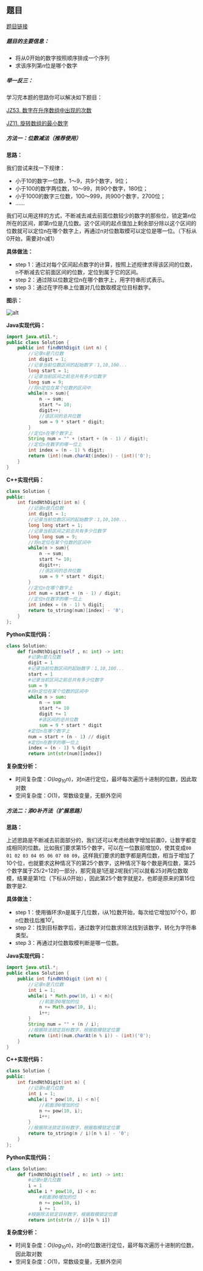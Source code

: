## 题目
[题目链接](https://www.nowcoder.com/practice/29311ff7404d44e0b07077f4201418f5?tpId=196&tqId=2285751&sourceUrl=/exam/oj&channenl=wgithub&fromPut=wgithub)

##### 题目的主要信息：

- 将从0开始的数字按照顺序排成一个序列
- 求该序列第$n$位是哪个数字

##### 举一反三：

学习完本题的思路你可以解决如下题目：

[JZ53. 数字在升序数组中出现的次数](https://www.nowcoder.com/practice/70610bf967994b22bb1c26f9ae901fa2?tpId=13&tqId=23274)

[JZ11. 旋转数组的最小数字](https://www.nowcoder.com/practice/9f3231a991af4f55b95579b44b7a01ba?tpId=13&tqId=23269)

##### 方法一：位数减法（推荐使用）

**思路：**

我们尝试来找一下规律：
- 小于10的数字一位数，1～9，共9个数字，9位；
- 小于100的数字两位数，10～99，共90个数字，180位；
- 小于1000的数字三位数，100～999，共900个数字，2700位；
- ……

我们可以用这样的方式，不断减去减去前面位数较少的数字的那些位，锁定第n位所在的区间，即第n位是几位数。这个区间的起点值加上剩余部分除以这个区间的位数就可以定位n在哪个数字上，再通过n对位数取模可以定位是哪一位。（下标从0开始，需要对n减1）

**具体做法：**

- step 1：通过对每个区间起点数字的计算，按照上述规律求得该区间的位数，n不断减去它前面区间的位数，定位到属于它的区间。
- step 2：通过除以位数定位n在哪个数字上，用字符串形式表示。
- step 3：通过在字符串上位置对几位数取模定位目标数字。

**图示：**

![alt](https://uploadfiles.nowcoder.com/images/20220422/397721558_1650627393558/4FA988E5F50C66C9E0EE0E4741810A38)

**Java实现代码：**
```java
import java.util.*;
public class Solution {
    public int findNthDigit (int n) {
        //记录n是几位数
        int digit = 1;
        //记录当前位数区间的起始数字：1,10,100...
        long start = 1; 
        //记录当前区间之前总共有多少位数字
        long sum = 9; 
        //将n定位在某个位数的区间中
        while(n > sum){
            n -= sum;
            start *= 10; 
            digit++; 
            //该区间的总共位数
            sum = 9 * start * digit;
        }
        //定位n在哪个数字上
        String num = "" + (start + (n - 1) / digit);
        //定位n在数字的哪一位上
        int index = (n - 1) % digit;
        return (int)(num.charAt(index)) - (int)('0');
    }
}
```
**C++实现代码：**
```cpp
class Solution {
public:
    int findNthDigit(int n) {
        //记录n是几位数
        int digit = 1;
        //记录当前位数区间的起始数字：1,10,100...
        long long start = 1; 
        //记录当前区间之前总共有多少位数字
        long long sum = 9; 
        //将n定位在某个位数的区间中
        while(n > sum){
            n -= sum;
            start *= 10; 
            digit++; 
            //该区间的总共位数
            sum = 9 * start * digit;
        }
        //定位n在哪个数字上
        int num = start + (n - 1) / digit;
        //定位n在数字的哪一位上
        int index = (n - 1) % digit;
        return to_string(num)[index] - '0';
    }
};
```
**Python实现代码：**
```python
class Solution:
    def findNthDigit(self , n: int) -> int:
        #记录n是几位数
        digit = 1
        #记录当前位数区间的起始数字：1,10,100...
        start = 1
        #记录当前区间之前总共有多少位数字
        sum = 9
        #将n定位在某个位数的区间中
        while n > sum:
            n -= sum
            start *= 10
            digit += 1 
            #该区间的总共位数
            sum = 9 * start * digit
        #定位n在哪个数字上
        num = start + (n - 1) // digit
        #定位n在数字的哪一位上
        index = (n - 1) % digit
        return int(str(num)[index])
```
**复杂度分析：**
- 时间复杂度：$O(log_{10}n)$，对$n$进行定位，最坏每次遍历十进制的位数，因此取对数
- 空间复杂度：$O(1)$，常数级变量，无额外空间


##### 方法二：添0补齐法（扩展思路）
**思路：**

上述思路是不断减去前面部分的，我们还可以考虑给数字增加前置0，让数字都变成相同的位数。比如我们要求第15个数字，可以在一位数前增加0，使其变成`00 01 02 03 04 05 06 07 08 09`，这样我们要求的数字都是两位数，相当于增加了10个位，也就要求这种情况下的第25个数字，这种情况下每个数是两位数，第25个数字属于25/2=12的一部分，那究竟是1还是2呢我们可以就看25对两位数取模，结果是第1位（下标从0开始），因此第25个数字就是2，也即是原来的第15位数字是2.


**具体做法：**

- step 1：使用循环求n是属于几位数，i从1位数开始，每次给它增加$10^i$个0，即n位数往后推$10^i$。
- step 2：找到目标数字后，通过数字对位数求除法找到该数字，转化为字符串类型。
- step 3：再通过对位数取模判断是哪一位数。

**Java实现代码：**
```java
import java.util.*;
public class Solution {
    public int findNthDigit (int n) {
        //记录n是几位数
        int i = 1; 
        while(i * Math.pow(10, i) < n){
            //前面添0增加的位
            n += Math.pow(10, i);
            i++;
        }
        String num = "" + (n / i);
        //根据除法锁定目标数字，根据取模锁定位置
        return (int)(num.charAt(n % i)) - (int)('0');
    }
}
```
**C++实现代码：**
```cpp
class Solution {
public:
    int findNthDigit(int n) {
        //记录n是几位数
        int i = 1; 
        while(i * pow(10, i) < n){
            //前面添0增加的位
            n += pow(10, i);
            i++;
        }
        //根据除法锁定目标数字，根据取模锁定位置
        return to_string(n / i)[n % i] - '0';
    }
};
```
**Python实现代码：**
```python
class Solution:
    def findNthDigit(self , n: int) -> int:
        #记录n是几位数
        i = 1 
        while i * pow(10, i) < n:
            #前面添0增加的位
            n += pow(10, i)
            i += 1
        #根据除法锁定目标数字，根据取模锁定位置
        return int(str(n // i)[n % i])
```
**复杂度分析：**
- 时间复杂度：$O(log_{10}n)$，对$n$的位数进行定位，最坏每次遍历十进制的位数，因此取对数
- 空间复杂度：$O(1)$，常数级变量，无额外空间